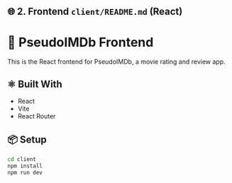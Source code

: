 
## 🌐 2. Frontend `client/README.md` (React)

# 🎥 PseudoIMDb Frontend

This is the React frontend for PseudoIMDb, a movie rating and review app.

## ⚛️ Built With

- React
- Vite
- React Router

## 📦 Setup

```bash
cd client
npm install
npm run dev
